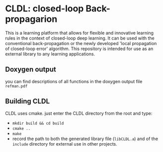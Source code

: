 # CLDL: closed-loop Back-propagarion
 This is a learning platform that allows for flexible and innovative learning rules in the context of closed-loop deep learning. It can be used with the conventional back-propagation or the newly developed 'local propagation of closed-loop error' algorithm. This repository is intended for use as an external library to any learning applications.

## Doxygen output
you can find descriptions of all functions in the doxygen output file ``refman.pdf``

## Building CLDL
CLDL uses cmake. just enter the CLDL directory from the root and type:
- ``mkdir build && cd build``
- ``cmake ..``
- ``make``
- record the path to both the generated library file (``libCLDL.a``) and of the ``include`` directory for external use in other projects.
